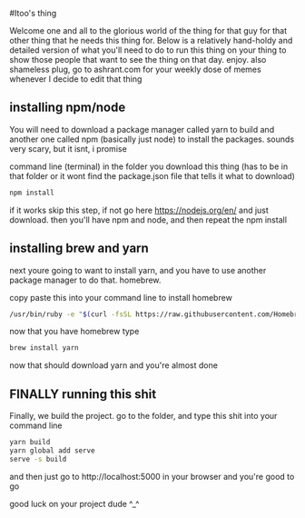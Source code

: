 #Itoo's thing

Welcome one and all to the glorious world of the thing for that guy for that other thing that he needs this thing for. Below is a relatively hand-holdy and detailed version of what you'll need to do to run this thing on your thing to show those people that want to see the thing on that day. 
enjoy.
also shameless plug, go to ashrant.com for your weekly dose of memes whenever I decide to edit that thing

## installing npm/node

You will need to download a package manager called yarn to build and another one called npm (basically just node) to install the packages. sounds very scary, but it isnt, i promise

command line (terminal) in the folder you download this thing
(has to be in that folder or it wont find the package.json file that tells it what to download)

```bash
npm install
``` 
if it works skip this step, if not go here https://nodejs.org/en/ and just download. then you'll have npm and node, and then repeat the npm install

## installing brew and yarn

next youre going to want to install yarn, and you have to use another package manager to do that. homebrew. 

copy paste this into your command line to install homebrew 
```bash
/usr/bin/ruby -e "$(curl -fsSL https://raw.githubusercontent.com/Homebrew/install/master/install)"
```
now that you have homebrew type 
```bash
brew install yarn
```
now that should download yarn and you're almost done

## FINALLY running this shit
Finally, we build the project. go to the folder, and type this shit into your command line
```bash
yarn build
yarn global add serve
serve -s build
```
and then just go to http://localhost:5000 in your browser and you're good to go

good luck on your project dude ^_^